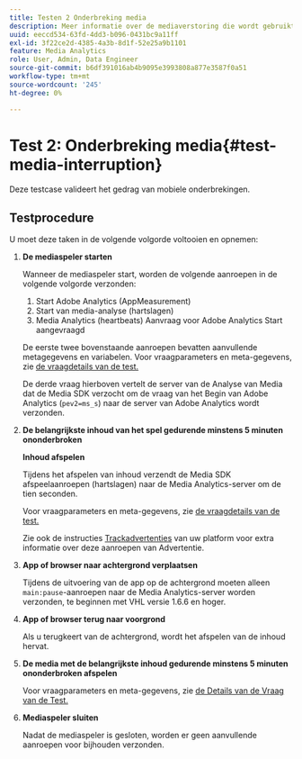 ```yaml
---
title: Testen 2 Onderbreking media
description: Meer informatie over de mediaverstoring die wordt gebruikt bij validatie.
uuid: eeccd534-63fd-4dd3-b096-0431bc9a11ff
exl-id: 3f22ce2d-4385-4a3b-8d1f-52e25a9b1101
feature: Media Analytics
role: User, Admin, Data Engineer
source-git-commit: b6df391016ab4b9095e3993808a877e3587f0a51
workflow-type: tm+mt
source-wordcount: '245'
ht-degree: 0%

---
```


# Test 2: Onderbreking media{#test-media-interruption}

Deze testcase valideert het gedrag van mobiele onderbrekingen.

## Testprocedure

U moet deze taken in de volgende volgorde voltooien en opnemen:

1. **De mediaspeler starten**

   Wanneer de mediaspeler start, worden de volgende aanroepen in de volgende volgorde verzonden:

   1. Start Adobe Analytics (AppMeasurement)
   1. Start van media-analyse (hartslagen)
   1. Media Analytics (heartbeats) Aanvraag voor Adobe Analytics Start aangevraagd

   De eerste twee bovenstaande aanroepen bevatten aanvullende metagegevens en variabelen. Voor vraagparameters en meta-gegevens, zie [de vraagdetails van de test.](/help/sdk-implement/validation/test-call-details.md#start-the-media-player)

   De derde vraag hierboven vertelt de server van de Analyse van Media dat de Media SDK verzocht om de vraag van het Begin van Adobe Analytics (`pev2=ms_s`) naar de server van Adobe Analytics wordt verzonden.

1. **De belangrijkste inhoud van het spel gedurende minstens 5 minuten ononderbroken**

   **Inhoud afspelen**

   Tijdens het afspelen van inhoud verzendt de Media SDK afspeelaanroepen (hartslagen) naar de Media Analytics-server om de tien seconden.

   Voor vraagparameters en meta-gegevens, zie [de vraagdetails van de test.](/help/sdk-implement/validation/test-call-details.md#play-main-content)

   Zie ook de instructies [Trackadvertenties](/help/sdk-implement/track-ads/track-ads-overview.md) van uw platform voor extra informatie over deze aanroepen van Advertentie.

1. **App of browser naar achtergrond verplaatsen**

   Tijdens de uitvoering van de app op de achtergrond moeten alleen `main:pause`-aanroepen naar de Media Analytics-server worden verzonden, te beginnen met VHL versie 1.6.6 en hoger.

1. **App of browser terug naar voorgrond**

   Als u terugkeert van de achtergrond, wordt het afspelen van de inhoud hervat.

1. **De media met de belangrijkste inhoud gedurende minstens 5 minuten ononderbroken afspelen**

   Voor vraagparameters en meta-gegevens, zie [de Details van de Vraag van de Test.](/help/sdk-implement/validation/test-call-details.md#play-main-content)

1. **Mediaspeler sluiten**

   Nadat de mediaspeler is gesloten, worden er geen aanvullende aanroepen voor bijhouden verzonden.
